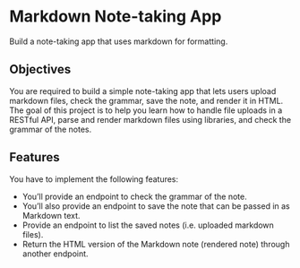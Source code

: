 # Markdown Note-taking App

Build a note-taking app that uses markdown for formatting.

## Objectives
You are required to build a simple note-taking app that lets users upload markdown files, check the grammar, save the note, and render it in HTML. The goal of this project is to help you learn how to handle file uploads in a RESTful API, parse and render markdown files using libraries, and check the grammar of the notes.

## Features

You have to implement the following features:

- You’ll provide an endpoint to check the grammar of the note.
- You’ll also provide an endpoint to save the note that can be passed in as Markdown text.
- Provide an endpoint to list the saved notes (i.e. uploaded markdown files).
- Return the HTML version of the Markdown note (rendered note) through another endpoint.
